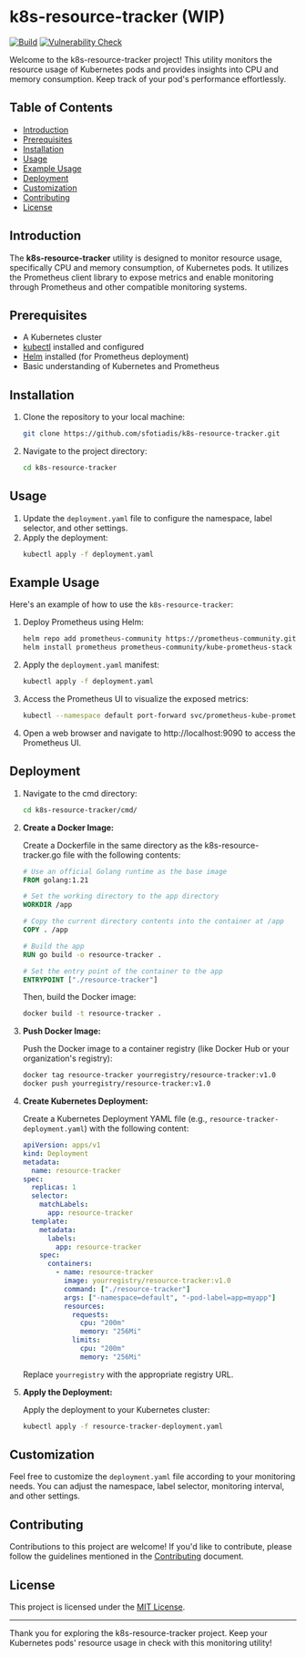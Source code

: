 # k8s-resource-tracker (WIP)

[![Build](https://github.com/sfotiadis/k8s-resource-tracker/actions/workflows/go.yml/badge.svg)](https://github.com/sfotiadis/k8s-resource-tracker/actions/workflows/go.yml)
[![Vulnerability Check](https://github.com/sfotiadis/k8s-resource-tracker/actions/workflows/vulncheck.yml/badge.svg)](https://github.com/sfotiadis/k8s-resource-tracker/actions/workflows/vulncheck.yml)

Welcome to the k8s-resource-tracker project! This utility monitors the resource usage of Kubernetes pods and provides insights into CPU and memory consumption. Keep track of your pod's performance effortlessly.

## Table of Contents

- [Introduction](#introduction)
- [Prerequisites](#prerequisites)
- [Installation](#installation)
- [Usage](#usage)
- [Example Usage](#example-usage)
- [Deployment](#deployment)
- [Customization](#customization)
- [Contributing](#contributing)
- [License](#license)

## Introduction

The **k8s-resource-tracker** utility is designed to monitor resource usage, specifically CPU and memory consumption, of Kubernetes pods. It utilizes the Prometheus client library to expose metrics and enable monitoring through Prometheus and other compatible monitoring systems.

## Prerequisites

- A Kubernetes cluster
- [kubectl](https://kubernetes.io/docs/tasks/tools/install-kubectl/) installed and configured
- [Helm](https://helm.sh/docs/intro/install/) installed (for Prometheus deployment)
- Basic understanding of Kubernetes and Prometheus

## Installation

1. Clone the repository to your local machine:
   ```bash
   git clone https://github.com/sfotiadis/k8s-resource-tracker.git
   ```

2. Navigate to the project directory:
   ```bash
   cd k8s-resource-tracker
   ```

## Usage

1. Update the `deployment.yaml` file to configure the namespace, label selector, and other settings.
2. Apply the deployment:
   ```bash
   kubectl apply -f deployment.yaml
   ```

## Example Usage

Here's an example of how to use the `k8s-resource-tracker`:

1. Deploy Prometheus using Helm:
   ```bash
   helm repo add prometheus-community https://prometheus-community.github.io/helm-charts
   helm install prometheus prometheus-community/kube-prometheus-stack
   ```

2. Apply the `deployment.yaml` manifest:
   ```bash
   kubectl apply -f deployment.yaml
   ```

3. Access the Prometheus UI to visualize the exposed metrics:
   ```bash
   kubectl --namespace default port-forward svc/prometheus-kube-prometheus-prometheus 9090
   ```

4. Open a web browser and navigate to http://localhost:9090 to access the Prometheus UI.

## Deployment

1. Navigate to the cmd directory:
   ```bash
   cd k8s-resource-tracker/cmd/
   ```

1. **Create a Docker Image:**

   Create a Dockerfile in the same directory as the k8s-resource-tracker.go file with the following contents:

   ```Dockerfile
   # Use an official Golang runtime as the base image
   FROM golang:1.21

   # Set the working directory to the app directory
   WORKDIR /app

   # Copy the current directory contents into the container at /app
   COPY . /app

   # Build the app
   RUN go build -o resource-tracker .

   # Set the entry point of the container to the app
   ENTRYPOINT ["./resource-tracker"]
   ```

   Then, build the Docker image:

   ```bash
   docker build -t resource-tracker .
   ```

2. **Push Docker Image:**

   Push the Docker image to a container registry (like Docker Hub or your organization's registry):

   ```bash
   docker tag resource-tracker yourregistry/resource-tracker:v1.0
   docker push yourregistry/resource-tracker:v1.0
   ```

3. **Create Kubernetes Deployment:**

   Create a Kubernetes Deployment YAML file (e.g., `resource-tracker-deployment.yaml`) with the following content:

   ```yaml
   apiVersion: apps/v1
   kind: Deployment
   metadata:
     name: resource-tracker
   spec:
     replicas: 1
     selector:
       matchLabels:
         app: resource-tracker
     template:
       metadata:
         labels:
           app: resource-tracker
       spec:
         containers:
           - name: resource-tracker
             image: yourregistry/resource-tracker:v1.0
             command: ["./resource-tracker"]
             args: ["-namespace=default", "-pod-label=app=myapp"]
             resources:
               requests:
                 cpu: "200m"
                 memory: "256Mi"
               limits:
                 cpu: "200m"
                 memory: "256Mi"
   ```

   Replace `yourregistry` with the appropriate registry URL.


4. **Apply the Deployment:**

   Apply the deployment to your Kubernetes cluster:

   ```bash
   kubectl apply -f resource-tracker-deployment.yaml
   ```

## Customization

Feel free to customize the `deployment.yaml` file according to your monitoring needs. You can adjust the namespace, label selector, monitoring interval, and other settings.

## Contributing

Contributions to this project are welcome! If you'd like to contribute, please follow the guidelines mentioned in the [Contributing](CONTRIBUTING.md) document.

## License

This project is licensed under the [MIT License](LICENSE).

---

Thank you for exploring the k8s-resource-tracker project. Keep your Kubernetes pods' resource usage in check with this monitoring utility!
